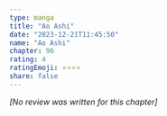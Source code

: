 ```yaml
---
type: manga
title: "Ao Ashi"
date: "2023-12-21T11:45:50"
name: "Ao Ashi"
chapter: 96
rating: 4
ratingEmoji: ⭐️⭐️⭐️⭐️
share: false
---
```


*[No review was written for this chapter]*
